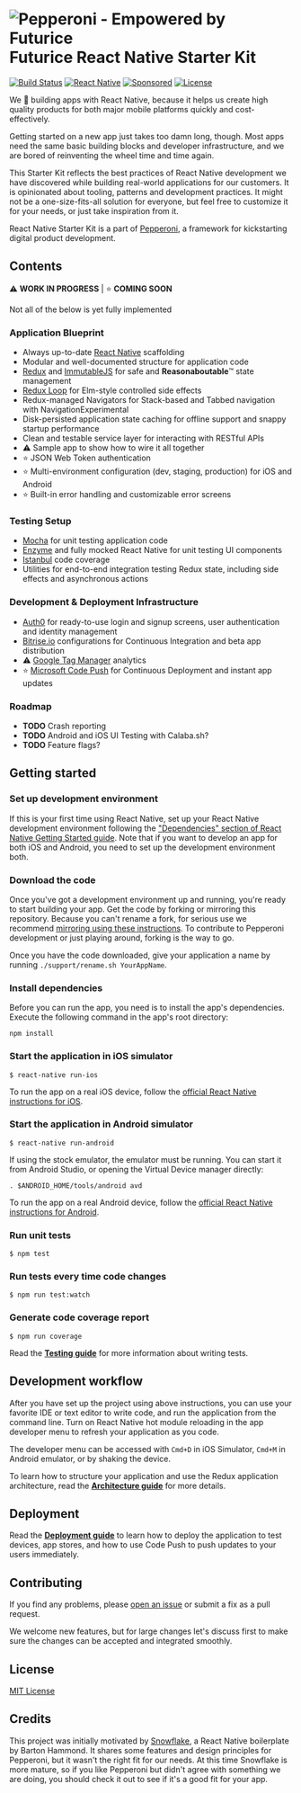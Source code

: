 ![Pepperoni - Empowered by Futurice](/docs/pepperoni.png?v=2)
Futurice React Native Starter Kit
===
[![Build Status](https://travis-ci.org/futurice/pepperoni-app-kit.svg?branch=master)](https://travis-ci.org/futurice/pepperoni-app-kit)
[![React Native](https://img.shields.io/badge/react%20native-0.29-brightgreen.svg)](https://github.com/facebook/react-native)
[![Sponsored](https://img.shields.io/badge/chilicorn-sponsored-brightgreen.svg)](http://spiceprogram.org/oss-sponsorship/)
[![License](https://img.shields.io/github/license/mashape/apistatus.svg?maxAge=2592000)]()

We :green_heart: building apps with React Native, because it helps us create high quality products for both major mobile platforms quickly and cost-effectively.

Getting started on a new app just takes too damn long, though. Most apps need the same basic building blocks and developer infrastructure, and we are bored of reinventing the wheel time and time again.

This Starter Kit reflects the best practices of React Native development we have discovered while building real-world applications for our customers. It is opinionated about tooling, patterns and development practices. It might not be a one-size-fits-all solution for everyone, but feel free to customize it for your needs, or just take inspiration from it.

React Native Starter Kit is a part of [Pepperoni](http://getpepperoni.com), a framework for kickstarting digital product development.

## Contents

:warning: **WORK IN PROGRESS** |
:star: **COMING SOON**

Not all of the below is yet fully implemented

### Application Blueprint

* Always up-to-date [React Native](https://facebook.github.io/react-native/) scaffolding
* Modular and well-documented structure for application code
* [Redux](http://redux.js.org/) and [ImmutableJS](https://facebook.github.io/immutable-js/) for safe and **Reasonaboutable**:tm: state management
* [Redux Loop](https://github.com/raisemarketplace/redux-loop) for Elm-style controlled side effects
* Redux-managed Navigators for Stack-based and Tabbed navigation with NavigationExperimental
* Disk-persisted application state caching for offline support and snappy startup performance
* Clean and testable service layer for interacting with RESTful APIs
* :warning: Sample app to show how to wire it all together
* :star: JSON Web Token authentication
* :star: Multi-environment configuration (dev, staging, production) for iOS and Android
* :star: Built-in error handling and customizable error screens

### Testing Setup

* [Mocha](https://mochajs.org/) for unit testing application code
* [Enzyme](https://github.com/airbnb/enzyme) and fully mocked React Native for unit testing UI components
* [Istanbul](https://github.com/gotwarlost/istanbul) code coverage
* Utilities for end-to-end integration testing Redux state, including side effects and asynchronous actions

### Development & Deployment Infrastructure

* [Auth0](https://auth0.com/) for ready-to-use login and signup screens, user authentication and identity management
* [Bitrise.io](https://www.bitrise.io) configurations for Continuous Integration and beta app distribution
* :warning: [Google Tag Manager](https://www.google.com/analytics/tag-manager/) analytics
* :star: [Microsoft Code Push](http://microsoft.github.io/code-push) for Continuous Deployment and instant app updates

### Roadmap

* **TODO** Crash reporting
* **TODO** Android and iOS UI Testing with Calaba.sh?
* **TODO** Feature flags?

## Getting started

### Set up development environment
If this is your first time using React Native, set up your React Native development environment following the ["Dependencies" section of React Native Getting Started guide](https://facebook.github.io/react-native/docs/getting-started.html). Note that if you want to develop an app for both iOS and Android, you need to set up the development environment both.

### Download the code
Once you've got a development environment up and running, you're ready to start building your app. Get the code by forking or mirroring this repository. Because you can't rename a fork, for serious use we recommend [mirroring using these instructions](https://help.github.com/articles/duplicating-a-repository/). To contribute to Pepperoni development or just playing around, forking is the way to go.

Once you have the code downloaded, give your application a name by running `./support/rename.sh YourAppName`.

### Install dependencies
Before you can run the app, you need is to install the app's dependencies. Execute the following command in the app's root directory:
```
npm install
```

### Start the application in iOS simulator
```
$ react-native run-ios
```

To run the app on a real iOS device, follow the [official React Native instructions for iOS](https://facebook.github.io/react-native/docs/running-on-device-ios.html).

### Start the application in Android simulator
```
$ react-native run-android
```

If using the stock emulator, the emulator must be running. You can start it from Android Studio, or opening the Virtual Device manager directly:
```
. $ANDROID_HOME/tools/android avd
```

To run the app on a real Android device, follow the [official React Native instructions for Android](https://facebook.github.io/react-native/docs/running-on-device-android.html).

### Run unit tests
```
$ npm test
```

### Run tests every time code changes
```
$ npm run test:watch
```

### Generate code coverage report
```
$ npm run coverage
```

Read the **[Testing guide](docs/TESTING.md)** for more information about writing tests.

## Development workflow

After you have set up the project using above instructions, you can use your favorite IDE or text editor to write code, and run the application from the command line. Turn on React Native hot module reloading in the app developer menu to refresh your application as you code.

The developer menu can be accessed with `Cmd+D` in iOS Simulator, `Cmd+M` in Android emulator, or by shaking the device.

To learn how to structure your application and use the Redux application architecture, read the **[Architecture guide](docs/ARCHITECTURE.md)** for more details.

## Deployment

Read the **[Deployment guide](docs/DEPLOYMENT.md)** to learn how to deploy the application to test devices, app stores, and how to use Code Push to push updates to your users immediately.

## Contributing

If you find any problems, please [open an issue](https://github.com/futurice/pepperoni-app-kit/issues/new) or submit a fix as a pull request.

We welcome new features, but for large changes let's discuss first to make sure the changes can be accepted and integrated smoothly.

## License

[MIT License](LICENSE)

## Credits

This project was initially motivated by [Snowflake](https://github.com/bartonhammond/snowflake), a React Native boilerplate by Barton Hammond. It shares some features and design principles for Pepperoni, but it wasn't the right fit for our needs. At this time Snowflake is more mature, so if you like Pepperoni but didn't agree with something we are doing, you should check it out to see if it's a good fit for your app.
